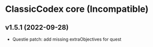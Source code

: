 # ClassicCodex core (Incompatible)

## v1.5.1 (2022-09-28)
 

- Questie patch: add missing extraObjectives for quest  
